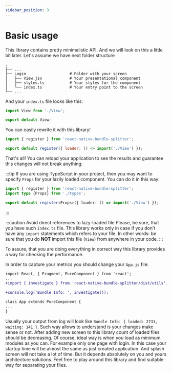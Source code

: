 ```yaml
---
sidebar_position: 3
---
```


# Basic usage

This library contains pretty minimalistic API. And we will look on this a little bit later.
Let's assume we have next folder structure

    .
    ├── ...
    ├── Login                   # Folder with your screen
    │   ├── View.jsx            # Your presentational component
    │   ├── styles.ts           # Your styles for the component
    │   └── index.ts            # Your entry point to the screen
    └── ...

And your `index.ts` file looks like this:

```js
import View from './View';

export default View;
```

You can easily rewrite it with this library!

```js
import { register } from 'react-native-bundle-splitter';

export default register({ loader: () => import('./View') });
```

That's all! You can reload your application to see the results and guarantee this changes will not break anything.

:::tip
If you are using TypeScript in your project, then you may want to specify `Props` for your lazily loaded component. You can do it in this way:

```ts
import { register } from 'react-native-bundle-splitter';
import type {Props} from './types';

export default register<Props>({ loader: () => import('./View') });
```
:::

:::caution Avoid direct references to lazy-loaded file
Please, be sure, that you have such `index.ts` file. This library works only in case if you don't have any `import` statements which refers to your file. In other words: be sure that you do **NOT** import this file (`View`) from anywhere in your code.
:::

To assure, that you are doing everything in correct way this library provides a way for checking the performance.

In order to capture your metrics you should change your `App.js` file:

```diff
import React, { Fragment, PureComponent } from 'react';
...
+import { investigate } from 'react-native-bundle-splitter/dist/utils';

+console.log('Bundle Info: ', investigate());

class App extends PureComponent {
...
}
```

Usually your output from log will look like `Bundle Info: { loaded: 2731, waiting: 141 }`. Such way allows to understand is your changes make sense or not. After adding new screen to this library count of loaded files should be decreasing. Of course, ideal way is when you load as minimum modules as you can. For example only one page with login. In this case your startup time will be almost the same as just created application. And splash screen will not take a lot of time.
But it depends absolutely on you and yours architecture solutions. Feel free to play around this library and find suitable way for separating your files.